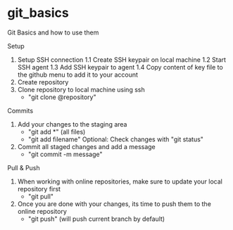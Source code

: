# git_basics

Git Basics and how to use them

Setup

1. Setup SSH connection
   1.1 Create SSH keypair on local machine
   1.2 Start SSH agent
   1.3 Add SSH keypair to agent
   1.4 Copy content of key file to the github menu to add it to your account
2. Create repository
3. Clone repository to local machine using ssh
   - "git clone @repository"

Commits

1. Add your changes to the staging area
   - "git add \*" (all files)
   - "git add filename"
     Optional: Check changes with "git status"
2. Commit all staged changes and add a message
   - "git commit -m message"

Pull & Push

1. When working with online repositories, make sure to update your local repository first
   - "git pull"
2. Once you are done with your changes, its time to push them to the online repository
   - "git push" (will push current branch by default)
